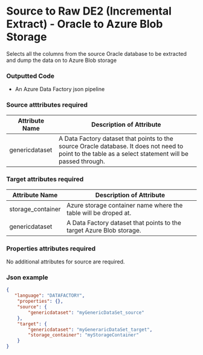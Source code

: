 # Source to Raw DE2 (Incremental Extract) - Oracle to Azure Blob Storage

Selects all the columns from the source Oracle database to be extracted and dump the data on to Azure Blob storage

### Outputted Code

- An Azure Data Factory json pipeline


### Source atttributes required

Attribute Name | Description of Attribute
-------------- | ------------------------
genericdataset | A Data Factory dataset that points to the source Oracle database. It does not need to point to the table as a select statement will be passed through.

### Target attributes required

Attribute Name | Description of Attribute
-------------- | ------------------------
storage_container | Azure storage container name where the table will be droped at.
genericdataset | A Data Factory dataset that points to the target Azure Blob storage. 


### Properties attributes required

No additional attributes for source are required.

### Json example

```json
{
   "language": "DATAFACTORY",
    "properties": {},
    "source": {
        "genericdataset": "myGenericDataSet_source"
    },
    "target": {
        "genericdataset": "myGeneraricDataSet_target",
        "storage_container": "myStorageContainer"
    } 
}
```